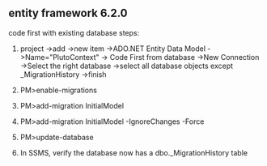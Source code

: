 ## entity framework 6.2.0

code first with existing database
steps:

1. project
->add
->new item
->ADO.NET Entity Data Model
->Name="PlutoContext"
-> Code First from database
->New Connection
->Select the right database
->select all database objects except _MigrationHistory
->finish

2. PM>enable-migrations
3. PM>add-migration InitialModel
4. PM>add-migration InitialModel -IgnoreChanges -Force
5. PM>update-database
6. In SSMS, verify the database now has a dbo._MigrationHistory table
